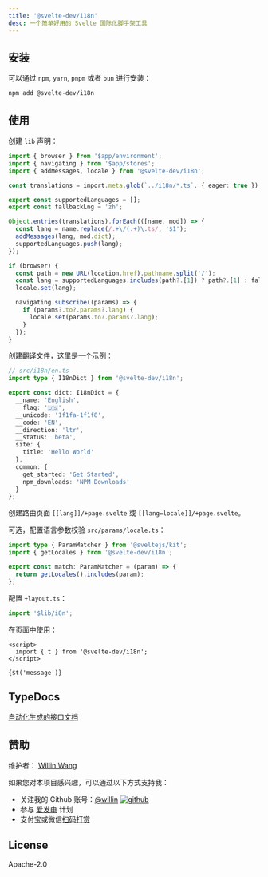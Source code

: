 ```yaml
---
title: '@svelte-dev/i18n'
desc: 一个简单好用的 Svelte 国际化脚手架工具
---
```


## 安装

可以通过 `npm`, `yarn`, `pnpm` 或者 `bun` 进行安装：

```bash
npm add @svelte-dev/i18n
```

## 使用

创建 `lib` 声明：

```ts
import { browser } from '$app/environment';
import { navigating } from '$app/stores';
import { addMessages, locale } from '@svelte-dev/i18n';

const translations = import.meta.glob(`../i18n/*.ts`, { eager: true });

export const supportedLanguages = [];
export const fallbackLng = 'zh';

Object.entries(translations).forEach(([name, mod]) => {
  const lang = name.replace(/.+\/(.+)\.ts/, '$1');
  addMessages(lang, mod.dict);
  supportedLanguages.push(lang);
});

if (browser) {
  const path = new URL(location.href).pathname.split('/');
  const lang = supportedLanguages.includes(path?.[1]) ? path?.[1] : fallbackLng;
  locale.set(lang);

  navigating.subscribe((params) => {
    if (params?.to?.params?.lang) {
      locale.set(params.to?.params?.lang);
    }
  });
}
```

创建翻译文件，这里是一个示例：

```ts
// src/i18n/en.ts
import type { I18nDict } from '@svelte-dev/i18n';

export const dict: I18nDict = {
  __name: 'English',
  __flag: '🇺🇸',
  __unicode: '1f1fa-1f1f8',
  __code: 'EN',
  __direction: 'ltr',
  __status: 'beta',
  site: {
    title: 'Hello World'
  },
  common: {
    get_started: 'Get Started',
    npm_downloads: 'NPM Downloads'
  }
};
```

创建路由页面 `[[lang]]/+page.svelte` 或 `[[lang=locale]]/+page.svelte`。

可选，配置语言参数校验 `src/params/locale.ts`：

```ts
import type { ParamMatcher } from '@sveltejs/kit';
import { getLocales } from '@svelte-dev/i18n';

export const match: ParamMatcher = (param) => {
  return getLocales().includes(param);
};
```

配置 `+layout.ts`：

```ts
import '$lib/i8n';
```

在页面中使用：

```svelte
<script>
  import { t } from '@svelte-dev/i18n';
</script>

{$t('message')}
```

## TypeDocs

[自动化生成的接口文档](/docs/i18n/)

## 赞助

维护者： [Willin Wang](https://willin.wang)

如果您对本项目感兴趣，可以通过以下方式支持我：

- 关注我的 Github 账号：[@willin](https://github.com/willin) [![github](https://img.shields.io/github/followers/willin.svg?style=social&label=Followers)](https://github.com/willin)
- 参与 [爱发电](https://afdian.net/@willin) 计划
- 支付宝或微信[扫码打赏](https://user-images.githubusercontent.com/1890238/89126156-0f3eeb80-d516-11ea-9046-5a3a5d59b86b.png)

## License

Apache-2.0
